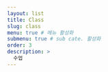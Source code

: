 ```yaml
---
layout: list
title: Class
slug: class
menu: true # 메뉴 활성화
submenu: true # sub cate. 활성화
order: 3
description: >
  수업  
---
```

